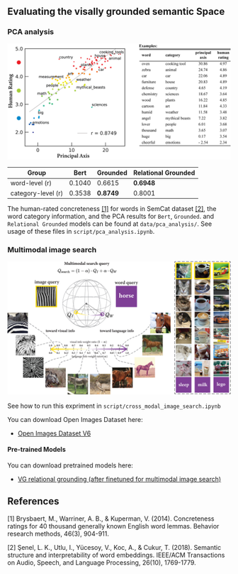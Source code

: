 ## Evaluating the visally grounded semantic Space

### PCA analysis

<img src="figures/concrete_abstract_grounded.jpg" width="750">


| Group         | Bert  | Grounded | Relational Grounded |
| ----------    |-------| -------- | --|
| word-level (r)  | 0.1040 | 0.6615 | **0.6948** |
| category-level (r)  | 0.3538 | **0.8749** | 0.8001 |

The human-rated concreteness [[1]](#1) for words in SemCat dataset [[2]](#2), the word category information, and the PCA results for `Bert`, `Grounded`. and `Relational Grounded` models can be found at `data/pca_analysis/`. See usage of these files in `script/pca_analysis.ipynb`.

### Multimodal image search

<img src="figures/cross_modal_search_horizontal.jpg" width="700">

See how to run this expriment in `script/cross_modal_image_search.ipynb`

You can download Open Images Dataset here:
- [Open Images Dataset V6](https://storage.googleapis.com/openimages/web/index.html)

#### Pre-trained Models

You can download pretrained models here:

- [VG relational grounding (after finetuned for multimodal image search)](https://drive.google.com/file/d/1icYBK4MJ7KYWWkoMeJoXFALYBtIn3Yvo/view?usp=sharing)


## References

<a id="1">[1]</a>
Brysbaert, M., Warriner, A. B., & Kuperman, V. (2014). Concreteness ratings for 40 thousand generally known English word lemmas. Behavior research methods, 46(3), 904-911.

<a id="2">[2]</a>
Şenel, L. K., Utlu, I., Yücesoy, V., Koc, A., & Cukur, T. (2018). Semantic structure and interpretability of word embeddings. IEEE/ACM Transactions on Audio, Speech, and Language Processing, 26(10), 1769-1779.
